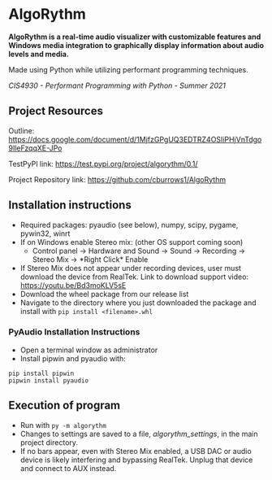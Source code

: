 # AlgoRythm
**AlgoRythm is a real-time audio visualizer with customizable features and Windows media integration to graphically display information about audio levels and media.**

Made using Python while utilizing performant programming techniques.

_CIS4930 - Performant Programming with Python - Summer 2021_

## Project Resources

Outline: https://docs.google.com/document/d/1MjfzGPgUQ3EDTRZ4OSIiPHjVnTdgo9IleFzqqXE-JPo

TestPyPI link: https://test.pypi.org/project/algorythm/0.1/

Project Repository link: https://github.com/cburrows1/AlgoRythm

## Installation instructions
- Required packages: pyaudio (see below), numpy, scipy, pygame, pywin32, winrt
- If on Windows enable Stereo mix: (other OS support coming soon)
  - Control panel -> Hardware and Sound -> Sound -> Recording -> Stereo Mix -> \*Right Click\* Enable
- If Stereo Mix does not appear under recording devices, user must download the device from RealTek. Link to download support video: https://youtu.be/Bd3moKLV5sE
- Download the wheel package from our release list
- Navigate to the directory where you just downloaded the package and install with `pip install <filename>.whl`

### PyAudio Installation Instructions
- Open a terminal window as administrator
- Install pipwin and pyaudio with:
```
pip install pipwin
pipwin install pyaudio
```

## Execution of program
- Run with `py -m algorythm`
- Changes to settings are saved to a file, _algorythm_settings_, in the main project directory.
- If no bars appear, even with Stereo Mix enabled, a USB DAC or audio device is likely interfering and bypassing RealTek. Unplug that device and connect to AUX instead.

